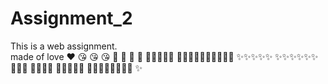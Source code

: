 # Assignment_2
This is a web assignment. 
<br>
made of love ❤️ 😘 😘 😘 💞 💞 💞 💞 
🎉🎉🎉🎉🎉
 🎉🎉🎉🎉✨✨✨✨✨✨ 
 ✨✨✨✨✨
✨✨✨✨✨✨
🌃🌃🌃
🎉🎉🎉🎉
🧿🧿🧿🧿🧿
🎉🎉🎉🎉🎉✨✨✨
✨
